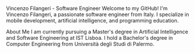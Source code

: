 Vincenzo Filangeri - Software Engineer
Welcome to my GitHub! I'm Vincenzo Filangeri, a passionate software engineer from Italy. I specialize in mobile development, artificial intelligence, and programming education.

About Me
I am currently pursuing a Master's degree in Artificial Intelligence and Software Engineering at IST Lisboa. I hold a Bachelor's degree in Computer Engineering from Università degli Studi di Palermo.
